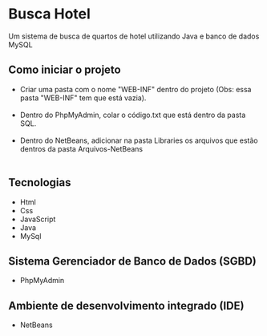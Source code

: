 <h1> Busca Hotel </h1>

<p> Um sistema de busca de quartos de hotel utilizando Java e banco de dados MySQL </p>

<h2> Como iniciar o projeto </h2>

<ul> 

  <li> Criar uma pasta com o nome "WEB-INF" dentro do projeto (Obs: essa pasta "WEB-INF" tem que está vazia). </li> <br>
  
  <li> Dentro do PhpMyAdmin, colar o código.txt que está dentro da pasta SQL. </li> <br>
  
  <li> Dentro do NetBeans, adicionar na pasta Libraries os arquivos que estão dentros da pasta Arquivos-NetBeans  </li> <br>

</ul>

<h2> Tecnologias </h2>

<ul> 

  <li> Html </li>
  <li> Css </li>
  <li> JavaScript </li>
  <li> Java </li>
  <li> MySql </li>

</ul>

<h2> Sistema Gerenciador de Banco de Dados (SGBD) </h2>

<ul> 

  <li> PhpMyAdmin </li>

</ul>

<h2> Ambiente de desenvolvimento integrado (IDE) </h2>

<ul> 

  <li> NetBeans </li>

</ul>

